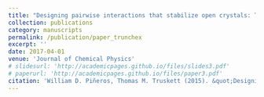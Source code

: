 ```yaml
---
title: "Designing pairwise interactions that stabilize open crystals: Truncated square and truncated hexagonal lattices"
collection: publications
category: manuscripts
permalink: /publication/paper_trunchex
excerpt: ''
date: 2017-04-01
venue: 'Journal of Chemical Physics'
# slidesurl: 'http://academicpages.github.io/files/slides3.pdf'
# paperurl: 'http://academicpages.github.io/files/paper3.pdf'
citation: 'William D. Piñeros, Thomas M. Truskett (2015). &quot;Designing pairwise interactions that stabilize open crystals: Truncated square and truncated hexagonal lattices 3.&quot; <i>Journal of Chemical Physics</i>'
---
```

